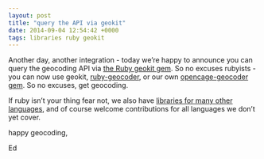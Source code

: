 ```yaml
--- 
layout: post
title: "query the API via geokit"
date: 2014-09-04 12:54:42 +0000
tags: libraries ruby geokit
---
```

Another day, another integration - today we’re happy to announce you can query the geocoding API via [the Ruby geokit gem](https://github.com/geokit/geokit). So no excuses rubyists - you can now use geokit, [ruby-geocoder](http://www.rubygeocoder.com/), or our own [opencage-geocoder gem](https://github.com/lokku/ruby-opencage-geocoder). So no excuses, get geocoding.

If ruby isn’t your thing fear not, we also have [libraries for many other languages](http://geocoder.opencagedata.com/code.html), and of course welcome contributions for all languages we don’t yet cover.

happy geocoding,

Ed